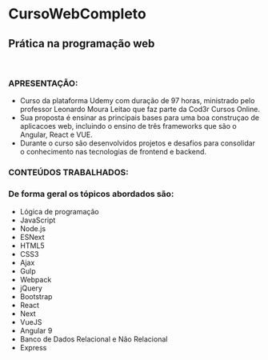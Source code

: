 # CursoWebCompleto
## Prática na programação web
</br>

### APRESENTAÇÃO:

- Curso da plataforma Udemy com duração de 97 horas, ministrado pelo professor Leonardo
Moura Leitao que faz parte da Cod3r Cursos Online.</br>
- Sua proposta é ensinar as principais bases para uma boa construçao de aplicacoes
web, incluindo o ensino de três frameworks que são o Angular, React e VUE.</br>
- Durante o curso são desenvolvidos projetos e desafios para consolidar o conhecimento
nas tecnologias de frontend e backend.</br>

### CONTEÚDOS TRABALHADOS:

### De forma geral os tópicos abordados são:</br>

 - Lógica de programação</br>
 - JavaScript</br>
 - Node.js</br>
 - ESNext</br>
 - HTML5</br>
 - CSS3</br>
 - Ajax</br>
 - Gulp</br>
 - Webpack</br>
 - jQuery</br>
 - Bootstrap</br>
 - React</br>
 - Next</br>
 - VueJS</br>
 - Angular 9</br>
 - Banco de Dados Relacional e Não Relacional</br>
 - Express</br>


